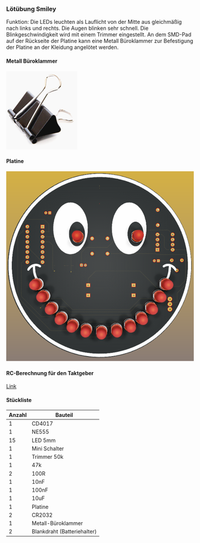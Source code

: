 ### Lötübung Smiley


Funktion: Die LEDs leuchten als Lauflicht von der Mitte aus gleichmäßig nach links und rechts. Die Augen blinken sehr schnell. Die Blinkgeschwindigkeit wird mit einem Trimmer eingestellt. An dem SMD-Pad auf der Rückseite der Platine kann eine Metall Büroklammer zur Befestigung der Platine an der Kleidung angelötet werden. 


#### Metall Büroklammer
![image](https://github.com/frankyhub/Loetkurs/blob/master/L8-Smiley/pic/Klammer.png)


#### Platine

![image](https://github.com/frankyhub/Loetkurs/blob/master/L8-Smiley/pic/Smiley.png)




#### RC-Berechnung für den Taktgeber


[Link](http://frankyhub.de/tools/html/calc_ne555.html)




#### Stückliste                                            

|Anzahl| Bauteil                           |
|------|-----------------------------------|
|    1 | CD4017                            |
|    1 | NE555                             | 
|   15 | LED 5mm                           | 
|    1 | Mini Schalter    	 	             | 
|    1 | Trimmer 50k                       |
|    1 | 47k                               | 
|    2 | 100R                              |
|    1 | 10nF                              | 
|    1 | 100nF                             | 
|    1 | 10uF                              | 
|    1 | Platine                           | 
|    2 | CR2032                            | 
|    1 | Metall-Büroklammer                | 
|    2 | Blankdraht (Batteriehalter)    	   |

